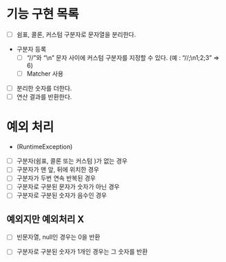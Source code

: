 # 기능 구현 목록
- [ ] 쉼표, 콜론, 커스텀 구분자로 문자열을 분리한다.
- 구분자 등록
  - [ ] “//”와 “\n” 문자 사이에 커스텀 구분자를 지정할 수 있다. (예 : “//;\n1;2;3” => 6)
  - [ ] Matcher 사용
- [ ] 분리한 숫자를 더한다.
- [ ] 연산 결과를 반환한다.

# 예외 처리 
- (RuntimeException)
- [ ] 구분자(쉼표, 콜론 또는 커스텀 )가 없는 경우
- [ ] 구분자가 맨 앞, 뒤에 위치한 경우
- [ ] 구분자가 두번 연속 반복된 경우
- [ ] 구분자로 구분된 문자가 숫자가 아닌 경우
- [ ] 구분자로 구분된 숫자가 음수인 경우 

## 예외지만 예외처리 X 
- [ ] 빈문자열, null인 경우는 0을 반환
- [ ] 구분자로 구분된 숫자가 1개인 경우는 그 숫자를 반환

